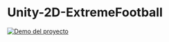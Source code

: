 # Unity-2D-ExtremeFootball

[![Demo del proyecto](https://img.youtube.com/vi/MBqE7y1bhn0/0.jpg)](https://www.youtube.com/watch?v=MBqE7y1bhn0)
